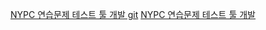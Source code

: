 [NYPC 연습문제 테스트 툴 개발 git](https://github.com/Lee37373/AppleGameBuild)
[NYPC 연습문제 테스트 툴 개발](https://lee37373.github.io/AppleGameBuild/)

